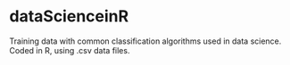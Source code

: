 # dataScienceinR
Training data with common classification algorithms used in data science. Coded in R, using .csv data files.
